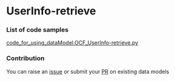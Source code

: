 # UserInfo-retrieve

### List of code samples 

<!-- 50-List of code -->

<!-- [code entry](link) -->
[code_for_using_dataModel.OCF_UserInfo-retrieve.py](https://github.com/smart-data-models/dataModel.OCF/blob/master/UserInfo-retrieve/code/code_for_using_dataModel.OCF_UserInfo-retrieve.py)


<!-- /50-List of code -->

### Contribution
You can raise an [issue](https://github.com/smart-data-models/dataModel.OCF/issues) or submit your [PR](https://github.com/smart-data-models/dataModel.OCF/pulls) on existing data models
